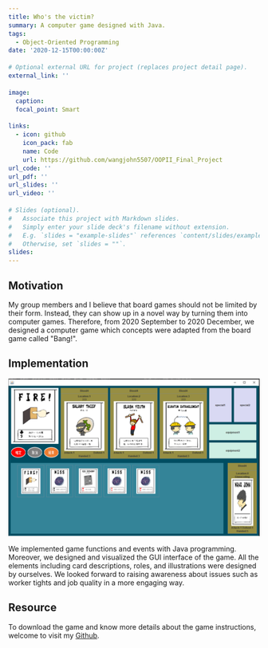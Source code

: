 ```yaml
---
title: Who's the victim?
summary: A computer game designed with Java.
tags:
  - Object-Oriented Programming
date: '2020-12-15T00:00:00Z'

# Optional external URL for project (replaces project detail page).
external_link: ''

image:
  caption: 
  focal_point: Smart

links:
  - icon: github
    icon_pack: fab
    name: Code
    url: https://github.com/wangjohn5507/OOPII_Final_Project
url_code: ''
url_pdf: ''
url_slides: ''
url_video: ''

# Slides (optional).
#   Associate this project with Markdown slides.
#   Simply enter your slide deck's filename without extension.
#   E.g. `slides = "example-slides"` references `content/slides/example-slides.md`.
#   Otherwise, set `slides = ""`.
slides: 
---
```

## Motivation
My group members and I believe that board games should not be limited by their form. Instead, they can show up in a novel way by turning them into computer games. Therefore, from 2020 September to 2020 December, we designed a computer game which concepts were adapted from the board game called "Bang!".

## Implementation

![Alt text](process.png)

We implemented game functions and events with Java programming. Moreover, we designed and visualized the GUI interface of the game. All the elements including card descriptions, roles, and illustrations were designed by ourselves. We looked forward to raising awareness about issues such as worker tights and job quality in a more engaging way.

## Resource

To download the game and know more details about the game instructions, welcome to visit my [Github](https://github.com/wangjohn5507/OOPII_Final_Project).



